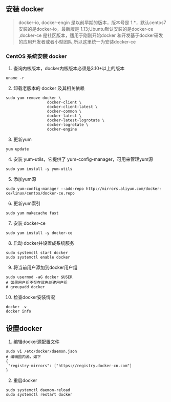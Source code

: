 ## 安装 docker

> docker-io, docker-engin 是以前早期的版本，版本号是 1.*，默认centos7 安装的是docker-io，最新版是 1.13;Ubuntu默认安装的是docker-ce
,docker-ce 是社区版本，适用于刚刚开始docker 和开发基于docker研发的应用开发者或者小型团队,所以这里统一为安装docker-ce

### CentOS 系统安装 docker
1. 查询内核版本，docker内核版本必须是3.10+以上的版本
```
uname -r
```

2. 卸载老版本的 docker 及其相关依赖
```
sudo yum remove docker \
                  docker-client \
                  docker-client-latest \
                  docker-common \
                  docker-latest \
                  docker-latest-logrotate \
                  docker-logrotate \
                  docker-engine
```

3. 更新yum
```
yum update
```

4. 安装 yum-utils，它提供了 yum-config-manager，可用来管理yum源
```
sudo yum install -y yum-utils
```

5. 添加yum源
```
sudo yum-config-manager --add-repo http://mirrors.aliyun.com/docker-ce/linux/centos/docker-ce.repo
```

6. 更新yum索引
```
sudo yum makecache fast
```

7. 安装 docker-ce
```
sudo yum install -y docker-ce
```

8. 启动 docker并设置成系统服务
```
sudo systemctl start docker
sudo systemctl enable docker
```

9. 将当前用户添加到docker用户组
```
sudo usermod -aG docker $USER
# 如果用户组不存在就先创建用户组
# groupadd docker
```

10. 检查docker安装情况
```
docker -v
docker info
```

## 设置docker
1. 编辑docker源配置文件
```
sudo vi /etc/docker/daemon.json
# 编辑国内源，如下
{
 "registry-mirrors": ["https://registry.docker-cn.com"]
}
```

2. 重启docker
```
sudo systemctl daemon-reload 
sudo systemctl restart docker
```

